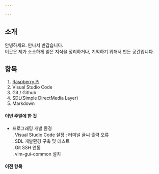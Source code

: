 ```yaml
---

---
```


## 소개
안녕하세요. 만나서 반갑습니다.  
이곳은 제가 소소하게 얻은 지식을 정리하거나, 기억하기 위해서 만든 공간입니다.  


## 항목
1. [Raspberry Pi](./raspberrypi5.md)
2. Visual Studio Code
3. Git / Github
4. SDL(Simple DirectMedia Layer)
5. Markdown


#### 이번 주말에 한 것

- 프로그래밍 개발 환경  
  . Visual Studio Code 설정 : 터미널 글씨 출력 오류  
  . SDL 개발환경 구축 및 테스트  
  . Git SSH 연동  
  . vim-gui-common 설치  

#### 이전 항목



